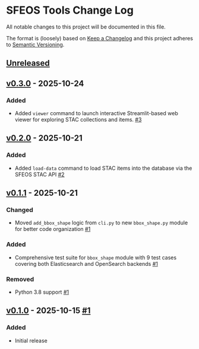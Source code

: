 # SFEOS Tools Change Log

All notable changes to this project will be documented in this file.

The format is (loosely) based on [Keep a Changelog](http://keepachangelog.com/) and this project adheres to [Semantic Versioning](http://semver.org/).

## [Unreleased]

## [v0.3.0] - 2025-10-24

### Added

- Added `viewer` command to launch interactive Streamlit-based web viewer for exploring STAC collections and items. [#3](https://github.com/healy-hyperspatial/sfeos-tools/pull/3)

## [v0.2.0] - 2025-10-21

### Added

- Added `load-data` command to load STAC items into the database via the SFEOS STAC API [#2](https://github.com/healy-hyperspatial/sfeos-tools/pull/2)

## [v0.1.1] - 2025-10-21

### Changed

- Moved `add_bbox_shape` logic from `cli.py` to new `bbox_shape.py` module for better code organization [#1](https://github.com/healy-hyperspatial/sfeos-tools/pull/1)

### Added

- Comprehensive test suite for `bbox_shape` module with 9 test cases covering both Elasticsearch and OpenSearch backends [#1](https://github.com/healy-hyperspatial/sfeos-tools/pull/1)

### Removed

- Python 3.8 support [#1](https://github.com/healy-hyperspatial/sfeos-tools/pull/1)

## [v0.1.0] - 2025-10-15 [#1](https://github.com/healy-hyperspatial/sfeos-tools/pull/1)

### Added

- Initial release

[Unreleased]: https://github.com/healy-hyperspatial/sfeos-tools/compare/v0.3.0..main
[v0.3.0]: https://github.com/healy-hyperspatial/sfeos-tools/compare/v0.2.0...v0.3.0
[v0.2.0]: https://github.com/healy-hyperspatial/sfeos-tools/compare/v0.1.1...v0.2.0
[v0.1.1]: https://github.com/healy-hyperspatial/sfeos-tools/compare/v0.1.0...v0.1.1
[v0.1.0]: https://github.com/healy-hyperspatial/sfeos-tools/compare/v0.1.0

